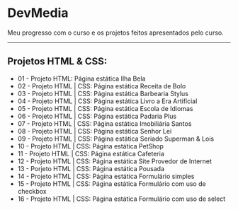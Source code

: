 # DevMedia
Meu progresso com o curso e os projetos feitos apresentados pelo curso.

---

## Projetos HTML & CSS:
- 01 - Projeto HTML: Página estática Ilha Bela
- 02 - Projeto HTML | CSS: Página estática Receita de Bolo
- 03 - Projeto HTML | CSS: Página estática Barbearia Stylus
- 04 - Projeto HTML | CSS: Página estática Livro a Era Artifícial
- 05 - Projeto HTML | CSS: Página estática Escola de Idiomas
- 06 - Projeto HTML | CSS: Página estática Padaria Plus
- 07 - Projeto HTML | CSS: Página estática Imobiliária Santos
- 08 - Projeto HTML | CSS: Página estática Senhor Lei
- 09 - Projeto HTML | CSS: Página estática Seriado Superman & Lois
- 10 - Projeto HTML | CSS: Página estática PetShop
- 11 - Projeto HTML | CSS: Página estática Cafeteria
- 12 - Projeto HTML | CSS: Página estática Site Provedor de Internet
- 13 - Porjeto HTML | CSS: Página estática Pousada
- 14 - Projeto HTML | CSS: Página estática Formulário simples
- 15 - Projeto HTML | CSS: Página estática Formulário com uso de checkbox
- 16 - Projeto HTML | CSS: Página estática Formulário com uso de select

